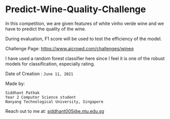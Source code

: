 # Predict-Wine-Quality-Challenge

In this competition, we are given features of white vinho verde wine and we have to predict the quality of the wine.

During evaluation, F1 score will be used to test the efficiency of the model.

Challenge Page: https://www.aicrowd.com/challenges/wineq

I have used a random forest classifier here since I feel it is one of the robust models for classification, especially rating. 

Date of Creation : `June 11, 2021`

Made by: 
    
    Siddhant Pathak
    Year 2 Computer Science student
    Nanyang Technological University, Singapore

Reach out to me at:
    siddhant005@e.ntu.edu.sg
